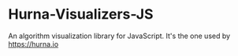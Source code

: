 # Hurna-Visualizers-JS
An algorithm visualization library for JavaScript. It's the one used by https://hurna.io
